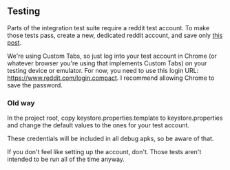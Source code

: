 ## Testing

Parts of the integration test suite require a reddit test account.
To make those tests pass, create a new, dedicated reddit account, and
save only [this post](https://www.reddit.com/r/androiddev/comments/6bqlds/kotlin_is_officially_supported_on_android/).

We're using Custom Tabs, so just log into your test account in Chrome
(or whatever browser you're using that implements Custom Tabs) on your
testing device or emulator. For now, you need to use this login URL:
https://www.reddit.com/login.compact. I recommend allowing Chrome to
save the password.

### Old way

In the project root, copy keystore.properties.template to
keystore.properties and change the default values to the ones for your
test account.

These credentials will be included in all debug apks, so be aware of that.

If you don't feel like setting up the account, don't. Those tests aren't
intended to be run all of the time anyway.

